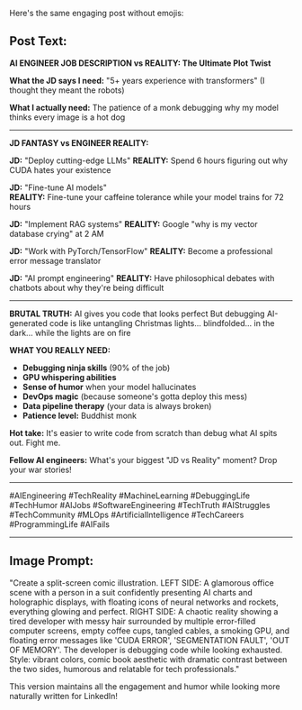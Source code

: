 Here's the same engaging post without emojis:

## Post Text:

**AI ENGINEER JOB DESCRIPTION vs REALITY: The Ultimate Plot Twist**

**What the JD says I need:**
"5+ years experience with transformers"
(I thought they meant the robots)

**What I actually need:**
The patience of a monk debugging why my model thinks every image is a hot dog

---

**JD FANTASY vs ENGINEER REALITY:**

**JD:** "Deploy cutting-edge LLMs"
**REALITY:** Spend 6 hours figuring out why CUDA hates your existence

**JD:** "Fine-tune AI models"  
**REALITY:** Fine-tune your caffeine tolerance while your model trains for 72 hours

**JD:** "Implement RAG systems"
**REALITY:** Google "why is my vector database crying" at 2 AM

**JD:** "Work with PyTorch/TensorFlow"
**REALITY:** Become a professional error message translator

**JD:** "AI prompt engineering"
**REALITY:** Have philosophical debates with chatbots about why they're being difficult

---

**BRUTAL TRUTH:** 
AI gives you code that looks perfect
But debugging AI-generated code is like untangling Christmas lights... blindfolded... in the dark... while the lights are on fire

**WHAT YOU REALLY NEED:**
- **Debugging ninja skills** (90% of the job)
- **GPU whispering abilities** 
- **Sense of humor** when your model hallucinates
- **DevOps magic** (because someone's gotta deploy this mess)
- **Data pipeline therapy** (your data is always broken)
- **Patience level:** Buddhist monk

**Hot take:** It's easier to write code from scratch than debug what AI spits out. Fight me.

**Fellow AI engineers:** What's your biggest "JD vs Reality" moment? Drop your war stories!

---

#AIEngineering #TechReality #MachineLearning #DebuggingLife #TechHumor #AIJobs #SoftwareEngineering #TechTruth #AIStruggles #TechCommunity #MLOps #ArtificialIntelligence #TechCareers #ProgrammingLife #AIFails

---

## Image Prompt:

"Create a split-screen comic illustration. LEFT SIDE: A glamorous office scene with a person in a suit confidently presenting AI charts and holographic displays, with floating icons of neural networks and rockets, everything glowing and perfect. RIGHT SIDE: A chaotic reality showing a tired developer with messy hair surrounded by multiple error-filled computer screens, empty coffee cups, tangled cables, a smoking GPU, and floating error messages like 'CUDA ERROR', 'SEGMENTATION FAULT', 'OUT OF MEMORY'. The developer is debugging code while looking exhausted. Style: vibrant colors, comic book aesthetic with dramatic contrast between the two sides, humorous and relatable for tech professionals."

This version maintains all the engagement and humor while looking more naturally written for LinkedIn!
